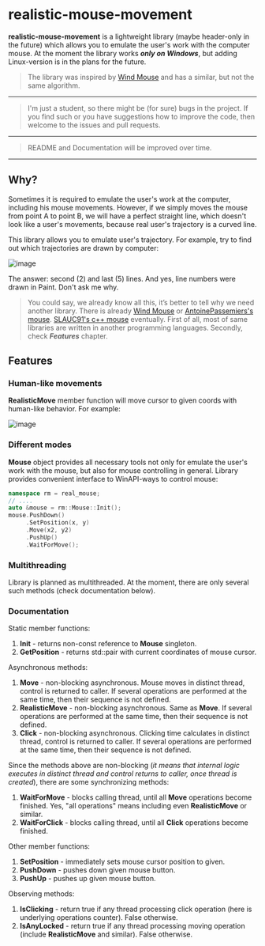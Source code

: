 # realistic-mouse-movement

**realistic-mouse-movement** is a lightweight library (maybe header-only in the future) which allows you to emulate the user's work with the computer mouse. At the moment the library works ***only on Windows***, but adding Linux-version is in the plans for the future.

> The library was inspired by [Wind Mouse](https://ben.land/post/2021/04/25/windmouse-human-mouse-movement/) and has a similar, but not the same algorithm.
---
> I'm just a student, so there might be (for sure) bugs in the project. If you find such or you have suggestions how to improve the code, then welcome to the issues and pull requests.
---
> README and Documentation will be improved over time.
---
## Why?

Sometimes it is required to emulate the user's work at the computer, including his mouse movements. However, if we simply moves the mouse from point A to point B, we will have a perfect straight line, which doesn't look like a user's movements, because real user's trajectory is a curved line.

This library allows you to emulate user's trajectory. For example, try to find out which trajectories are drawn by computer:

![image](https://user-images.githubusercontent.com/74464036/209230309-77df8079-fe52-4138-a2c3-3b4700dd03c6.png)

The answer: second (2) and last (5) lines. And yes, line numbers were drawn in Paint. Don't ask me why.

> You could say, we already know all this, it’s better to tell why we need another library. There is already [Wind Mouse](https://ben.land/post/2021/04/25/windmouse-human-mouse-movement/) or [AntoinePassemiers's mouse](https://github.com/AntoinePassemiers/Realistic-Mouse). [SLAUC91's c++ mouse](https://github.com/SLAUC91/RealisticMouse) eventually. First of all, most of same libraries are written in another programming languages. Secondly, check ***Features*** chapter.

## Features

### Human-like movements

**RealisticMove** member function will move cursor to given coords with human-like behavior. For example:

![image](https://user-images.githubusercontent.com/74464036/209235824-cb842775-8457-4886-85c0-6ed39006644a.png)

### Different modes

**Mouse** object provides all necessary tools not only for emulate the user's work with the mouse, but also for mouse controlling in general. Library provides convenient interface to WinAPI-ways to control mouse:

```cpp
namespace rm = real_mouse;
// ....
auto &mouse = rm::Mouse::Init();
mouse.PushDown()
     .SetPosition(x, y)
     .Move(x2, y2)
     .PushUp()
     .WaitForMove();
```

### Multithreading

Library is planned as multithreaded. At the moment, there are only several such methods (check documentation below).

### Documentation

Static member functions:

1. **Init** - returns non-const reference to **Mouse** singleton.
1. **GetPosition** - returns std::pair with current coordinates of mouse cursor.

Asynchronous methods:

1. **Move** - non-blocking asynchronous. Mouse moves in distinct thread, control is returned to caller. If several operations are performed at the same time, then their sequence is not defined.
1. **RealisticMove** - non-blocking asynchronous. Same as **Move**. If several operations are performed at the same time, then their sequence is not defined.
1. **Click** - non-blocking asynchronous. Clicking time calculates in distinct thread, control is returned to caller. If several operations are performed at the same time, then their sequence is not defined.

Since the methods above are non-blocking (*it means that internal logic executes in distinct thread and control returns to caller, once thread is created*), there are some synchronizing methods:

1. **WaitForMove** - blocks calling thread, until all **Move** operations become finished. Yes, "all operations" means including even **RealisticMove** or similar.
1. **WaitForClick** - blocks calling thread, until all **Click** operations become finished.

Other member functions:

1. **SetPosition** - immediately sets mouse cursor position to given.
1. **PushDown** - pushes down given mouse button.
1. **PushUp** - pushes up given mouse button.

Observing methods:

1. **IsClicking** - return true if any thread processing click operation (here is underlying operations counter). False otherwise.
1. **IsAnyLocked** -  return true if any thread processing moving operation (include **RealisticMove** and similar). False otherwise.
